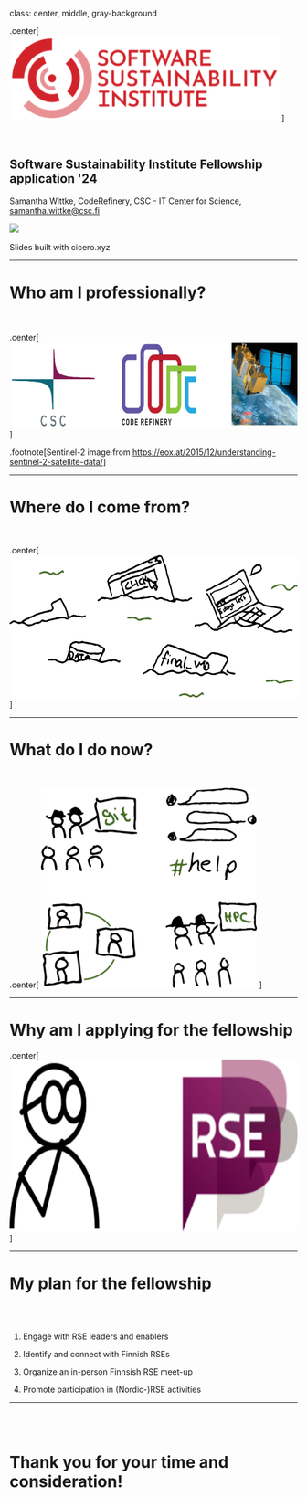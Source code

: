 class: center, middle, gray-background

.center[
     <img src="img/ssi.png"
     alt="CodeRefinery logo"
     style="height: 150px;"/>
]

<br>

## Software Sustainability Institute Fellowship application '24

Samantha Wittke, CodeRefinery, CSC - IT Center for Science,
samantha.wittke@csc.fi

![](https://i.creativecommons.org/l/by/4.0/88x31.png)


Slides built with cicero.xyz

---

# Who am I professionally?

<br>
<br>
.center[
     <img src="img/CSC_CR_S2.png"
     alt="CodeRefinery logo"
     style="height: 150px;"/>
]


.footnote[Sentinel-2 image from https://eox.at/2015/12/understanding-sentinel-2-satellite-data/]

---

# Where do I come from?

<br>

.center[
     <img src="img/swamp.png"
     alt="CodeRefinery logo"
     style="height: 250px;"/>
]

---

# What do I do now?

<br>


.center[
<img src="img/community.png"
     alt="CodeRefinery logo"
     style="height: 350px;"/>
]

---

# Why am I applying for the fellowship

.center[
<img src="img/RSE_wondering.png"
     alt="CodeRefinery logo"
     style="height: 300px;"/>
]

---

# My plan for the fellowship

<br>
<br>

1. Engage with RSE leaders and enablers

2. Identify and connect with Finnish RSEs

3. Organize an in-person Finnsish RSE meet-up

4. Promote participation in (Nordic-)RSE activities


---

<br>
<br>

# Thank you for your time and consideration!
